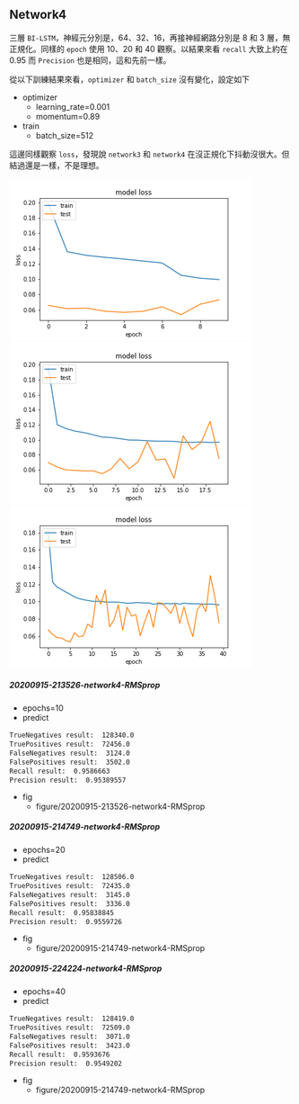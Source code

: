 ## Network4
三層 `BI-LSTM`，神經元分別是，64、32、16，再接神經網路分別是 8 和 3 層，無正規化。同樣的 `epoch` 使用 10、20 和 40 觀察。以結果來看 `recall` 大致上約在 0.95 而 `Precision` 也是相同，這和先前一樣。

從以下訓練結果來看，`optimizer` 和 `batch_size` 沒有變化，設定如下

- optimizer
    - learning_rate=0.001
    - momentum=0.89
- train
    - batch_size=512

這邊同樣觀察 `loss`，發現說 `network3` 和 `network4` 在沒正規化下抖動沒很大。但結過還是一樣，不是理想。

![](../figure/20200915-213526-network4-RMSprop/loss.png)
![](../figure/20200915-214749-network4-RMSprop/loss.png)
![](../figure/20200915-224224-network4-RMSprop/loss.png)

##### 20200915-213526-network4-RMSprop
- epochs=10        
- predict
```
TrueNegatives result:  128340.0
TruePositives result:  72456.0
FalseNegatives result:  3124.0
FalsePositives result:  3502.0
Recall result:  0.9586663
Precision result:  0.95389557
```
- fig
    - figure/20200915-213526-network4-RMSprop


##### 20200915-214749-network4-RMSprop
- epochs=20
- predict
```
TrueNegatives result:  128506.0
TruePositives result:  72435.0
FalseNegatives result:  3145.0
FalsePositives result:  3336.0
Recall result:  0.95838845
Precision result:  0.9559726
```
- fig
    - figure/20200915-214749-network4-RMSprop


##### 20200915-224224-network4-RMSprop
- epochs=40
- predict
```
TrueNegatives result:  128419.0
TruePositives result:  72509.0
FalseNegatives result:  3071.0
FalsePositives result:  3423.0
Recall result:  0.9593676
Precision result:  0.9549202
```
- fig
    - figure/20200915-214749-network4-RMSprop

